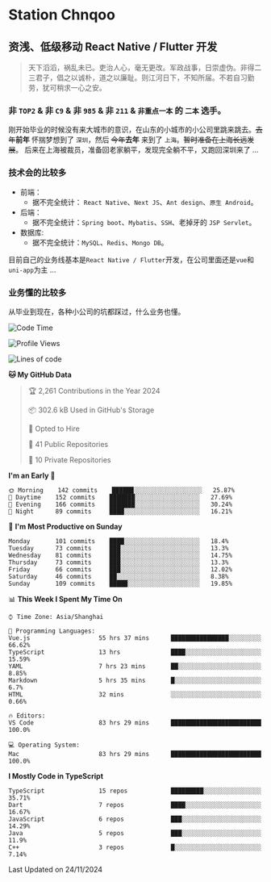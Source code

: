 # Station Chnqoo

## 资浅、低级移动 React Native / Flutter 开发

> 天下滔滔，祸乱未已。吏治人心，毫无更改。军政战事，日崇虚伪。非得二三君子，倡之以诚朴，道之以廉耻。则江河日下，不知所届。不若自习勤劳，犹可稍求一心之安。

### 非 `TOP2` & 非 `C9` & 非 `985` & 非 `211` & `非重点一本` 的 `二本` 选手。

刚开始毕业的时候没有来大城市的意识，在山东的小城市的小公司里跳来跳去。~~去年~~**前年** 怀揣梦想到了 `深圳`，然后 ~~今年~~**去年** 来到了 `上海`。~~暂时准备在上海长远发展~~。
后来在上海被裁员，准备回老家躺平，发现完全躺不平，又跑回深圳来了 ...

### 技术会的比较多

- 前端：
  - 据不完全统计： `React Native`、`Next JS`、`Ant design`、`原生 Android`。
- 后端：
  - 据不完全统计：`Spring boot`、`Mybatis`、`SSH`、老掉牙的 `JSP Servlet`。
- 数据库:
  - 据不完全统计：`MySQL`、`Redis`、`Mongo DB`。

目前自己的业务线基本是`React Native / Flutter`开发，在公司里面还是`vue`和`uni-app`为主 ...

### 业务懂的比较多

从毕业到现在，各种小公司的坑都踩过，什么业务也懂。

<!--START_SECTION:waka-->
![Code Time](http://img.shields.io/badge/Code%20Time-6%2C672%20hrs%2050%20mins-blue)

![Profile Views](http://img.shields.io/badge/Profile%20Views-2-blue)

![Lines of code](https://img.shields.io/badge/From%20Hello%20World%20I%27ve%20Written-503%20Thousand%20lines%20of%20code-blue)

**🐱 My GitHub Data** 

> 🏆 2,261 Contributions in the Year 2024
 > 
> 📦 302.6 kB Used in GitHub's Storage 
 > 
> 💼 Opted to Hire
 > 
> 📜 41 Public Repositories 
 > 
> 🔑 10 Private Repositories  
 > 
**I'm an Early 🐤** 

```text
🌞 Morning    142 commits    ██████░░░░░░░░░░░░░░░░░░░   25.87% 
🌆 Daytime    152 commits    ███████░░░░░░░░░░░░░░░░░░   27.69% 
🌃 Evening    166 commits    ███████░░░░░░░░░░░░░░░░░░   30.24% 
🌙 Night      89 commits     ████░░░░░░░░░░░░░░░░░░░░░   16.21%

```
📅 **I'm Most Productive on Sunday** 

```text
Monday       101 commits    ████░░░░░░░░░░░░░░░░░░░░░   18.4% 
Tuesday      73 commits     ███░░░░░░░░░░░░░░░░░░░░░░   13.3% 
Wednesday    81 commits     ███░░░░░░░░░░░░░░░░░░░░░░   14.75% 
Thursday     73 commits     ███░░░░░░░░░░░░░░░░░░░░░░   13.3% 
Friday       66 commits     ███░░░░░░░░░░░░░░░░░░░░░░   12.02% 
Saturday     46 commits     ██░░░░░░░░░░░░░░░░░░░░░░░   8.38% 
Sunday       109 commits    █████░░░░░░░░░░░░░░░░░░░░   19.85%

```


📊 **This Week I Spent My Time On** 

```text
⌚︎ Time Zone: Asia/Shanghai

💬 Programming Languages: 
Vue.js                   55 hrs 37 mins      ████████████████░░░░░░░░░   66.62% 
TypeScript               13 hrs              ████░░░░░░░░░░░░░░░░░░░░░   15.59% 
YAML                     7 hrs 23 mins       ██░░░░░░░░░░░░░░░░░░░░░░░   8.85% 
Markdown                 5 hrs 35 mins       █░░░░░░░░░░░░░░░░░░░░░░░░   6.7% 
HTML                     32 mins             ░░░░░░░░░░░░░░░░░░░░░░░░░   0.66%

🔥 Editors: 
VS Code                  83 hrs 29 mins      █████████████████████████   100.0%

💻 Operating System: 
Mac                      83 hrs 29 mins      █████████████████████████   100.0%

```

**I Mostly Code in TypeScript** 

```text
TypeScript               15 repos            █████████░░░░░░░░░░░░░░░░   35.71% 
Dart                     7 repos             ████░░░░░░░░░░░░░░░░░░░░░   16.67% 
JavaScript               6 repos             ███░░░░░░░░░░░░░░░░░░░░░░   14.29% 
Java                     5 repos             ███░░░░░░░░░░░░░░░░░░░░░░   11.9% 
C++                      3 repos             █░░░░░░░░░░░░░░░░░░░░░░░░   7.14%

```



 Last Updated on 24/11/2024
<!--END_SECTION:waka-->

<!---
ChenqiaoStation/ChenqiaoStation is a ✨ special ✨ repository because its `README.md` (this file) appears on your GitHub profile.
You can click the Preview link to take a look at your changes.
--->
